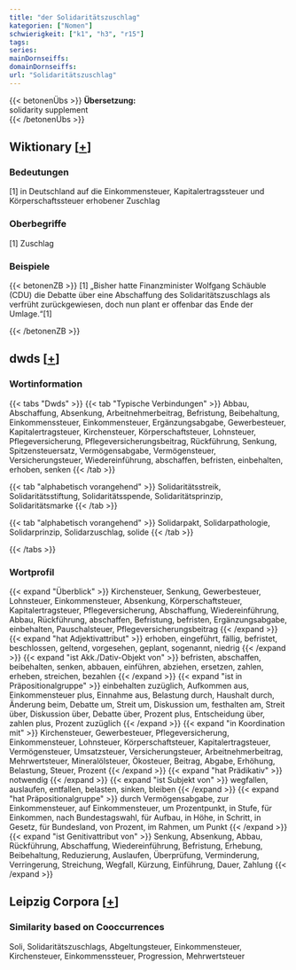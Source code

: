 ```yaml
---
title: "der Solidaritätszuschlag"
kategorien: ["Nomen"]
schwierigkeit: ["k1", "h3", "r15"]
tags:
series:
mainDornseiffs:
domainDornseiffs:
url: "Solidaritätszuschlag"
---
```


{{< betonenÜbs >}}
**Übersetzung:**  
solidarity supplement  
{{< /betonenÜbs >}}

## Wiktionary [[+](https://de.wiktionary.org/wiki/Solidaritätszuschlag)]

### Bedeutungen
[1] in Deutschland auf die Einkommensteuer, Kapitalertragssteuer und Körperschaftssteuer erhobener Zuschlag  

### Oberbegriffe
[1] Zuschlag  

### Beispiele
{{< betonenZB >}}
[1] „Bisher hatte Finanzminister Wolfgang Schäuble (CDU) die Debatte über eine Abschaffung des Solidaritätszuschlags als verfrüht zurückgewiesen, doch nun plant er offenbar das Ende der Umlage.“[1]  

{{< /betonenZB >}}


## dwds [[+](https://www.dwds.de/wb/Solidaritätszuschlag)]

### Wortinformation
{{< tabs "Dwds" >}}
{{< tab "Typische Verbindungen" >}}
Abbau, Abschaffung, Absenkung, Arbeitnehmerbeitrag, Befristung, Beibehaltung, Einkommenssteuer, Einkommensteuer, Ergänzungsabgabe, Gewerbesteuer, Kapitalertragsteuer, Kirchensteuer, Körperschaftsteuer, Lohnsteuer, Pflegeversicherung, Pflegeversicherungsbeitrag, Rückführung, Senkung, Spitzensteuersatz, Vermögensabgabe, Vermögensteuer, Versicherungsteuer, Wiedereinführung, abschaffen, befristen, einbehalten, erhoben, senken
{{< /tab >}}

{{< tab "alphabetisch vorangehend" >}}
Solidaritätsstreik, Solidaritätsstiftung, Solidaritätsspende, Solidaritätsprinzip, Solidaritätsmarke
{{< /tab >}}

{{< tab "alphabetisch vorangehend" >}}
Solidarpakt, Solidarpathologie, Solidarprinzip, Solidarzuschlag, solide
{{< /tab >}}

{{< /tabs >}}

### Wortprofil
{{< expand "Überblick" >}} Kirchensteuer, Senkung, Gewerbesteuer, Lohnsteuer, Einkommensteuer, Absenkung, Körperschaftsteuer, Kapitalertragsteuer, Pflegeversicherung, Abschaffung, Wiedereinführung, Abbau, Rückführung, abschaffen, Befristung, befristen, Ergänzungsabgabe, einbehalten, Pauschalsteuer, Pflegeversicherungsbeitrag {{< /expand >}}
{{< expand "hat Adjektivattribut" >}} erhoben, eingeführt, fällig, befristet, beschlossen, geltend, vorgesehen, geplant, sogenannt, niedrig {{< /expand >}}
{{< expand "ist Akk./Dativ-Objekt von" >}} befristen, abschaffen, beibehalten, senken, abbauen, einführen, abziehen, ersetzen, zahlen, erheben, streichen, bezahlen {{< /expand >}}
{{< expand "ist in Präpositionalgruppe" >}} einbehalten zuzüglich, Aufkommen aus, Einkommensteuer plus, Einnahme aus, Belastung durch, Haushalt durch, Änderung beim, Debatte um, Streit um, Diskussion um, festhalten am, Streit über, Diskussion über, Debatte über, Prozent plus, Entscheidung über, zahlen plus, Prozent zuzüglich {{< /expand >}}
{{< expand "in Koordination mit" >}} Kirchensteuer, Gewerbesteuer, Pflegeversicherung, Einkommensteuer, Lohnsteuer, Körperschaftsteuer, Kapitalertragsteuer, Vermögensteuer, Umsatzsteuer, Versicherungsteuer, Arbeitnehmerbeitrag, Mehrwertsteuer, Mineralölsteuer, Ökosteuer, Beitrag, Abgabe, Erhöhung, Belastung, Steuer, Prozent {{< /expand >}}
{{< expand "hat Prädikativ" >}} notwendig {{< /expand >}}
{{< expand "ist Subjekt von" >}} wegfallen, auslaufen, entfallen, belasten, sinken, bleiben {{< /expand >}}
{{< expand "hat Präpositionalgruppe" >}} durch Vermögensabgabe, zur Einkommensteuer, auf Einkommensteuer, um Prozentpunkt, in Stufe, für Einkommen, nach Bundestagswahl, für Aufbau, in Höhe, in Schritt, in Gesetz, für Bundesland, von Prozent, im Rahmen, um Punkt {{< /expand >}}
{{< expand "ist Genitivattribut von" >}} Senkung, Absenkung, Abbau, Rückführung, Abschaffung, Wiedereinführung, Befristung, Erhebung, Beibehaltung, Reduzierung, Auslaufen, Überprüfung, Verminderung, Verringerung, Streichung, Wegfall, Kürzung, Einführung, Dauer, Zahlung {{< /expand >}}

## Leipzig Corpora [[+](https://corpora.uni-leipzig.de/en/res?word=Solidaritätszuschlag&corpusId=deu_newscrawl-public_2018)]


### Similarity based on Cooccurrences
Soli, Solidaritätszuschlags, Abgeltungsteuer, Einkommensteuer, Kirchensteuer, Einkommenssteuer, Progression, Mehrwertsteuer

